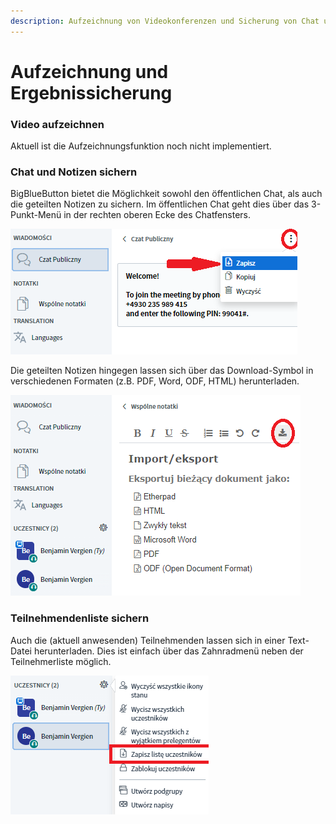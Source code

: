 ```yaml
---
description: Aufzeichnung von Videokonferenzen und Sicherung von Chat und Notizen
---
```


# Aufzeichnung und Ergebnissicherung

### Video aufzeichnen

Aktuell ist die Aufzeichnungsfunktion noch nicht implementiert.

### Chat und Notizen sichern

BigBlueButton bietet die Möglichkeit sowohl den öffentlichen Chat, als auch die geteilten Notizen zu sichern. Im öffentlichen Chat geht dies über das 3-Punkt-Menü in der rechten oberen Ecke des Chatfensters.

![&#xD6;ffentlichen Chat als Text-Datei \(.txt\) speichern](../../.gitbook/assets/chatspeichern_pol.png)

Die geteilten Notizen hingegen lassen sich über das Download-Symbol in verschiedenen Formaten \(z.B. PDF, Word, ODF, HTML\) herunterladen.

![Geteilte Notizen speichern](../../.gitbook/assets/notizenspeichern_pol.png)

### Teilnehmendenliste sichern

Auch die \(aktuell anwesenden\) Teilnehmenden lassen sich in einer Text-Datei herunterladen. Dies ist einfach über das Zahnradmenü neben der Teilnehmerliste möglich.

![Teilnehmer:innen Liste herunterladen](../../.gitbook/assets/zahnradmenubearbeitet02_pol.png)



